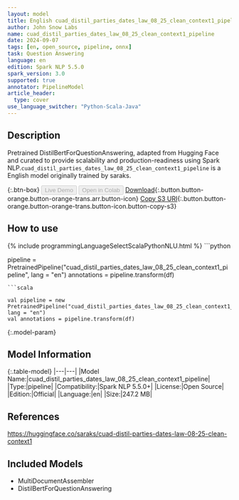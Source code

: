 ```yaml
---
layout: model
title: English cuad_distil_parties_dates_law_08_25_clean_context1_pipeline pipeline DistilBertForQuestionAnswering from saraks
author: John Snow Labs
name: cuad_distil_parties_dates_law_08_25_clean_context1_pipeline
date: 2024-09-07
tags: [en, open_source, pipeline, onnx]
task: Question Answering
language: en
edition: Spark NLP 5.5.0
spark_version: 3.0
supported: true
annotator: PipelineModel
article_header:
  type: cover
use_language_switcher: "Python-Scala-Java"
---
```


## Description

Pretrained DistilBertForQuestionAnswering, adapted from Hugging Face and curated to provide scalability and production-readiness using Spark NLP.`cuad_distil_parties_dates_law_08_25_clean_context1_pipeline` is a English model originally trained by saraks.

{:.btn-box}
<button class="button button-orange" disabled>Live Demo</button>
<button class="button button-orange" disabled>Open in Colab</button>
[Download](https://s3.amazonaws.com/auxdata.johnsnowlabs.com/public/models/cuad_distil_parties_dates_law_08_25_clean_context1_pipeline_en_5.5.0_3.0_1725745613597.zip){:.button.button-orange.button-orange-trans.arr.button-icon}
[Copy S3 URI](s3://auxdata.johnsnowlabs.com/public/models/cuad_distil_parties_dates_law_08_25_clean_context1_pipeline_en_5.5.0_3.0_1725745613597.zip){:.button.button-orange.button-orange-trans.button-icon.button-copy-s3}

## How to use



<div class="tabs-box" markdown="1">
{% include programmingLanguageSelectScalaPythonNLU.html %}
```python

pipeline = PretrainedPipeline("cuad_distil_parties_dates_law_08_25_clean_context1_pipeline", lang = "en")
annotations =  pipeline.transform(df)   

```
```scala

val pipeline = new PretrainedPipeline("cuad_distil_parties_dates_law_08_25_clean_context1_pipeline", lang = "en")
val annotations = pipeline.transform(df)

```
</div>

{:.model-param}
## Model Information

{:.table-model}
|---|---|
|Model Name:|cuad_distil_parties_dates_law_08_25_clean_context1_pipeline|
|Type:|pipeline|
|Compatibility:|Spark NLP 5.5.0+|
|License:|Open Source|
|Edition:|Official|
|Language:|en|
|Size:|247.2 MB|

## References

https://huggingface.co/saraks/cuad-distil-parties-dates-law-08-25-clean-context1

## Included Models

- MultiDocumentAssembler
- DistilBertForQuestionAnswering